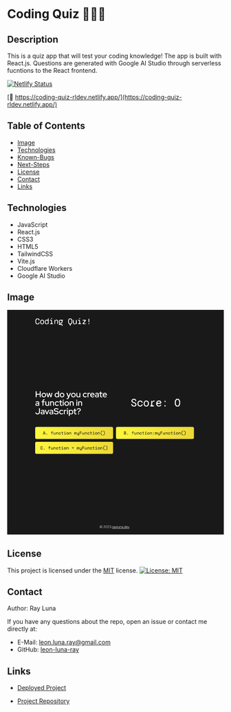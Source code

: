 # Coding Quiz 👨🏻‍💻

## Description

This is a quiz app that will test your coding knowledge! The app is built with React.js. Questions are generated with Google AI Studio through serverless fucntions to the React frontend.

[![Netlify Status](https://api.netlify.com/api/v1/badges/deb25954-fa4f-400f-8261-e10a5dac0572/deploy-status)](https://app.netlify.com/sites/coding-quiz-rldev/deploys)

[🚀 https://coding-quiz-rldev.netlify.app/](https://coding-quiz-rldev.netlify.app/)


## Table of Contents

- [Image](#image)
- [Technologies](#technologies)
- [Known-Bugs](#known-bugs)
- [Next-Steps](#next-steps)
- [License](#license)
- [Contact](#contact)
- [Links](#links)

## Technologies
- JavaScript
- React.js
- CSS3
- HTML5
- TailwindCSS
- Vite.js
- Cloudflare Workers
- Google AI Studio

## Image

![Screenshot](./src/assets/img/quizsn.png)


## License

This project is licensed under the [MIT](https://opensource.org/licenses/MIT) license.
[![License: MIT](https://img.shields.io/badge/License-MIT-yellow.svg)](https://opensource.org/licenses/MIT)

## Contact

Author: Ray Luna

If you have any questions about the repo, open an issue or contact me directly at:

- E-Mail: leon.luna.ray@gmail.com
- GitHub: [leon-luna-ray](https://github.com/leon-luna-ray)

## Links

- [Deployed Project](https://leon-luna-ray.github.io/coding-quiz/)

- [Project Repository](https://github.com/leon-luna-ray/coding-quiz)
